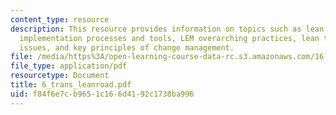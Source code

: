 ```yaml
---
content_type: resource
description: This resource provides information on topics such as lean enterprise
  implementation processes and tools, LEM overarching practices, lean transformation
  issues, and key principles of change management.
file: /media/https%3A/open-learning-course-data-rc.s3.amazonaws.com/16-852j-integrating-the-lean-enterprise-fall-2005/f84f6e7cb9651c166d4192c1738ba996_6_trans_leanroad.pdf
file_type: application/pdf
resourcetype: Document
title: 6_trans_leanroad.pdf
uid: f84f6e7c-b965-1c16-6d41-92c1738ba996
---
```

